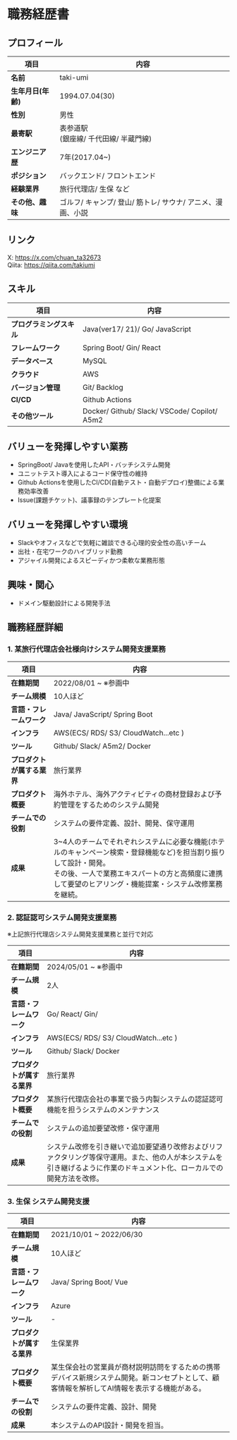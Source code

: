 # 職務経歴書

## プロフィール

項目 | 内容
--- | ---
**名前** | taki-umi
**生年月日(年齢)** | 1994.07.04(30)
**性別** | 男性
**最寄駅** | 表参道駅<br>(銀座線/ 千代田線/ 半蔵門線)
**エンジニア歴** | 7年(2017.04~)
**ポジション** | バックエンド/ フロントエンド
**経験業界** | 旅行代理店/ 生保 など
**その他、趣味** | ゴルフ/ キャンプ/ 登山/ 筋トレ/ サウナ/ アニメ、漫画、小説

## リンク

X: <https://x.com/chuan_ta32673>  
Qiita: <https://qiita.com/takiumi>  

## スキル

項目 | 内容
--- | ---
**プログラミングスキル** | Java(ver17/ 21)/ Go/ JavaScript  
**フレームワーク** | Spring Boot/ Gin/ React  
**データベース** | MySQL  
**クラウド** | AWS  
**バージョン管理** | Git/ Backlog
**CI/CD** | Github Actions
**その他ツール** | Docker/ Github/ Slack/ VSCode/ Copilot/ A5m2

## バリューを発揮しやすい業務

* SpringBoot/ Javaを使用したAPI・バッチシステム開発
* ユニットテスト導入によるコード保守性の維持
* Github Actionsを使用したCI/CD(自動テスト・自動デプロイ)整備による業務効率改善
* Issue(課題チケット)、議事録のテンプレート化提案

## バリューを発揮しやすい環境

* Slackやオフィスなどで気軽に雑談できる心理的安全性の高いチーム
* 出社・在宅ワークのハイブリッド勤務
* アジャイル開発によるスピーディかつ柔軟な業務形態

## 興味・関心

* ドメイン駆動設計による開発手法

## 職務経歴詳細

### 1. 某旅行代理店会社様向けシステム開発支援業務

項目 | 内容
--- | ---
**在籍期間** | 2022/08/01 ~ ※参画中
**チーム規模** | 10人ほど
**言語・フレームワーク** | Java/ JavaScript/ Spring Boot
**インフラ** | AWS(ECS/ RDS/ S3/ CloudWatch...etc )
**ツール** | Github/ Slack/ A5m2/ Docker
**プロダクトが属する業界** | 旅行業界
**プロダクト概要** | 海外ホテル、海外アクティビティの商材登録および予約管理をするためのシステム開発
**チームでの役割** | システムの要件定義、設計、開発、保守運用
**成果** | 3~4人のチームでそれぞれシステムに必要な機能(ホテルのキャンペーン検索・登録機能など)を担当割り振りして設計・開発。<br>その後、一人で業務エキスパートの方と高頻度に連携して要望のヒアリング・機能提案・システム改修業務を継続。

### 2. 認証認可システム開発支援業務

※上記旅行代理店システム開発支援業務と並行で対応

項目 | 内容
--- | ---
**在籍期間** | 2024/05/01 ~ ※参画中
**チーム規模** | 2人
**言語・フレームワーク** | Go/ React/ Gin/
**インフラ** | AWS(ECS/ RDS/ S3/ CloudWatch...etc )
**ツール** | Github/ Slack/ Docker
**プロダクトが属する業界** | 旅行業界
**プロダクト概要** | 某旅行代理店会社の事業で扱う内製システムの認証認可機能を担うシステムのメンテナンス
**チームでの役割** | システムの追加要望改修・保守運用
**成果** | システム改修を引き継いで追加要望通り改修およびリファクタリング等保守運用。また、他の人が本システムを引き継げるように作業のドキュメント化、ローカルでの開発方法を改修。

### 3. 生保 システム開発支援

項目 | 内容
--- | ---
**在籍期間** | 2021/10/01 ~ 2022/06/30
**チーム規模** | 10人ほど
**言語・フレームワーク** | Java/ Spring Boot/ Vue
**インフラ** | Azure
**ツール** | -
**プロダクトが属する業界** | 生保業界
**プロダクト概要** | 某生保会社の営業員が商材説明訪問をするための携帯デバイス新規システム開発。新コンセプトとして、顧客情報を解析してAI情報を表示する機能がある。
**チームでの役割** | システムの要件定義、設計、開発
**成果** | 本システムのAPI設計・開発を担当。
